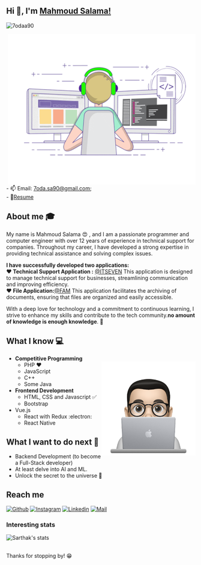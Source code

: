 
## Hi 👋, I'm [Mahmoud Salama!](https://mahmoudsalama.net) 
 <p align="left"> <img src="https://komarev.com/ghpvc/?username=7odaa90&label=Views&color=blue&style=plastic" alt="7odaa90" /> </p>

<img align="right" src="https://github.com/7odaa90/7odaa90/blob/main/7odaa90-profile.gif" alt="Coder GIF" width="500" height="400">

<br>- 📫 Email: 7oda.sa90@gmail.com;
<br>- 📝[Resume](https://mahmoudsalama.net/cv.pdf) <br>

## About me :mortar_board:
My name is Mahmoud Salama 😍 , and I am a passionate programmer and computer engineer with over 12 years of experience in technical support for companies. Throughout my career, I have developed a strong expertise in providing technical assistance and solving complex issues.

**I have successfully developed two applications:**
<br><B>❤️ Technical Support Application :</b> [@ITSEVEN](https://it.7odaa.com) This application is designed to manage technical support for businesses, streamlining communication and improving efficiency.
<br><B>❤️ File Application:</b>[@FAM](https://it.7odaa.com) This application facilitates the archiving of documents, ensuring that files are organized and easily accessible.

With a deep love for technology and a commitment to continuous learning, I strive to enhance my skills and contribute to the tech community.**no amount of knowledge is enough knowledge**. 🧠

## What I know :computer:
- **Competitive Programming**
<br><img align="right" src="https://github.com/7odaa90/7odaa90/blob/main/profile-img.png" alt="7odaa GIF" width="250" height="250">
	- PHP ❤️
	- JavaScript 
	- C++
	- Some Java
- **Frontend Development**
	- HTML, CSS and Javascript :white_check_mark:
	- Bootstrap
 - Vue.js
	- React with Redux :electron:
	- React Native

## What I want to do next :thinking:
- Backend Development (to become a Full-Stack developer)
- At least delve into AI and ML.
- Unlock the secret to the universe :rofl:

## Reach me 
[![Github](https://img.shields.io/github/followers/7odaa90?label=Follow&style=social)](https://github.com/7odaa90)
[![Instagram](https://img.shields.io/badge/-@7odaa90-red?style=flat-square&logo=instagram&logoColor=white&link=https://www.instagram.com/7odaa90/)](https://www.instagram.com/7odaa90/)
[![Linkedin](https://img.shields.io/badge/-7odaa90-blue?style=flat-square&logo=linkedin&logoColor=white&link=https://www.linkedin.com/in/7odaa90/)](https://www.linkedin.com/in/7odaa90/)
[![Mail](https://img.shields.io/badge/-7odaa.sa90@gmail.com-gray?style=flat-square&logo=gmail&logoColor=red&link=https://www.linkedin.com/in/7odaa90/)](mailto:7odaa.sa90@gmail.com)


### Interesting stats

![Sarthak's stats](https://github-readme-stats.vercel.app/api?username=7odaa90&show_icons=true)

<br>Thanks for stopping by! 😁




